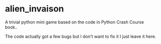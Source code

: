 # alien_invaison
A trivial python mini game based on the code in Python Crash Course book..

The code actually got a few bugs but I don't want to fix it I just leave it here.
